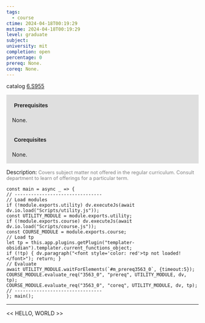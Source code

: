 ```yaml
---
tags:
  - course
ctime: 2024-04-18T00:19:29
mstime: 2024-04-18T00:19:29
level: graduate
subject: 
university: mit
completion: open
percentage: 0
prereq: None.
coreq: None.
---
```


catalog [6.S955](http://student.mit.edu/catalog/m6e.html#6.S955)

<span style="display: block; padding: 15px; background-color: rgb(100, 100, 100, 0.2);"><font id="m_prereq3563_0" style="display: block; font-family: Arial, sans-serif; font-weight: bold; padding: 5px">Prerequisites</font><br><span id="prereq3563_0">None.</span></span>
<span style="display: block; padding: 15px; background-color: rgb(100, 100, 100, 0.2);"><font id="m_coreq3563_0" style="display: block; font-family: Arial, sans-serif; font-weight: bold; padding: 5px">Corequisites</font><br><span id="coreq3563_0">None.</span></span>

<font style="">Description:</font>
<font style="color: grey; font-size: 0.8rem;">Covers subject matter not offered in the regular curriculum. Consult department to learn of offerings for a particular term.</font>

```dataviewjs
const main = async _ => {
// --------------------------------
// Load modules
if (!module.exports.utility) dv.executeJs(await dv.io.load("Scripts/utility.js"));
const UTILITY_MODULE = module.exports.utility;
if (!module.exports.course) dv.executeJs(await dv.io.load("Scripts/course.js"));
const COURSE_MODULE = module.exports.course;
// Load tp
let tp = this.app.plugins.getPlugin("templater-obsidian").templater.current_functions_object;
if (!tp) { dv.paragraph("<font style='color: red'>tp not loaded!</font>"); return; }
// Evaluate
await UTILITY_MODULE.waitForElements(`#m_prereq3563_0`, {timeout:5});
COURSE_MODULE.evaluate_req("3563_0", "prereq", UTILITY_MODULE, dv, tp);
COURSE_MODULE.evaluate_req("3563_0", "coreq", UTILITY_MODULE, dv, tp);
// --------------------------------
}; main();
```

---

<< HELLO, WORLD >>
